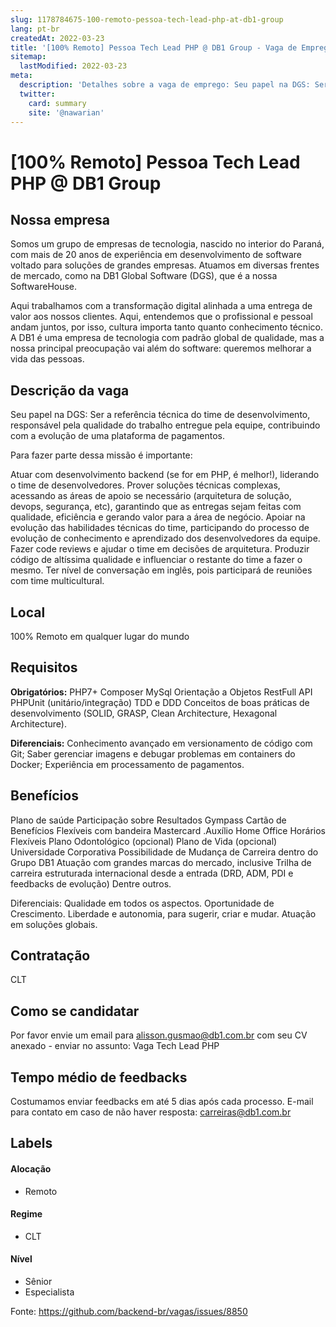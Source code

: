 ```yaml
---
slug: 1178784675-100-remoto-pessoa-tech-lead-php-at-db1-group
lang: pt-br
createdAt: 2022-03-23
title: '[100% Remoto] Pessoa Tech Lead PHP @ DB1 Group - Vaga de Emprego'
sitemap:
  lastModified: 2022-03-23
meta:
  description: 'Detalhes sobre a vaga de emprego: Seu papel na DGS: Ser a referência técnica do time de desenvolvimento, responsável pela qualidade do trabalho entregue pela equipe, contribuindo com a evolução de uma plataforma de pagamentos.  Para fazer parte dessa missão é importante: Atuar com desenvolvimento backend (se for em PHP, é melhor!), liderando o time de desenvolvedores. Prover soluções técnicas complexas, acessando as áreas de apoio se necessário (arquitetura de solução, devops, segurança, etc), garantindo que as entregas sejam feitas com qualidade, eficiência e gerando valor para a área de negócio. Apoiar na evolução das habilidades técnicas do time, participando do processo de evolução de conhecimento e aprendizado dos desenvolvedores da equipe. Fazer code reviews e ajudar o time em decisões de arquitetura. Produzir código de altíssima qualidade e influenciar o restante do time a fazer o mesmo. Ter nível de conversação em inglês, pois participará de reuniões com time multicultural.'
  twitter:
    card: summary
    site: '@nawarian'
---
```


# [100% Remoto] Pessoa Tech Lead PHP @ DB1 Group

## Nossa empresa

Somos um grupo de empresas de tecnologia, nascido no interior do Paraná, com mais de 20 anos de experiência em desenvolvimento de software voltado para soluções de grandes empresas. Atuamos em diversas frentes de mercado, como na DB1 Global Software (DGS), que é a nossa SoftwareHouse.

Aqui trabalhamos com a transformação digital alinhada a uma entrega de valor aos nossos clientes. Aqui, entendemos que o profissional e pessoal andam juntos, por isso, cultura importa tanto quanto conhecimento técnico. A DB1 é uma empresa de tecnologia com padrão global de qualidade, mas a nossa principal preocupação vai além do software: queremos melhorar a vida das pessoas. 


## Descrição da vaga

Seu papel na DGS: Ser a referência técnica do time de desenvolvimento, responsável pela qualidade do trabalho entregue pela equipe, contribuindo com a evolução de uma plataforma de pagamentos.



Para fazer parte dessa missão é importante:

Atuar com desenvolvimento backend (se for em PHP, é melhor!), liderando o time de desenvolvedores.
Prover soluções técnicas complexas, acessando as áreas de apoio se necessário (arquitetura de solução, devops, segurança, etc), garantindo que as entregas sejam feitas com qualidade, eficiência e gerando valor para a área de negócio.
Apoiar na evolução das habilidades técnicas do time, participando do processo de evolução de conhecimento e aprendizado dos desenvolvedores da equipe.
Fazer code reviews e ajudar o time em decisões de arquitetura.
Produzir código de altíssima qualidade e influenciar o restante do time a fazer o mesmo. 
Ter nível de conversação em inglês, pois participará de reuniões com time multicultural.

## Local

100% Remoto em qualquer lugar do mundo 

## Requisitos

**Obrigatórios:**
PHP7+
Composer
MySql
Orientação a Objetos
RestFull API
PHPUnit (unitário/integração)
TDD e DDD
Conceitos de boas práticas de desenvolvimento (SOLID, GRASP, Clean Architecture, Hexagonal Architecture).

**Diferenciais:**
Conhecimento avançado em versionamento de código com Git;
Saber gerenciar imagens e debugar problemas em containers do Docker;
Experiência em processamento de pagamentos.

## Benefícios

Plano de saúde
Participação sobre Resultados
Gympass
Cartão de Benefícios Flexíveis com bandeira Mastercard
.Auxílio Home Office
Horários Flexíveis
Plano Odontológico (opcional)
Plano de Vida (opcional)
Universidade Corporativa
Possibilidade de Mudança de Carreira dentro do Grupo DB1
Atuação com grandes marcas do mercado, inclusive Trilha de carreira estruturada internacional
desde a entrada (DRD, ADM, PDI e feedbacks de evolução)
Dentre outros.

Diferenciais:
Qualidade em todos os aspectos.
Oportunidade de Crescimento.
Liberdade e autonomia, para sugerir, criar e mudar.
Atuação em soluções globais.


## Contratação

CLT

## Como se candidatar

Por favor envie um email para alisson.gusmao@db1.com.br com seu CV anexado - enviar no assunto: Vaga Tech Lead PHP

## Tempo médio de feedbacks

Costumamos enviar feedbacks em até 5 dias após cada processo.
E-mail para contato em caso de não haver resposta: carreiras@db1.com.br

## Labels

#### Alocação
- Remoto

#### Regime
- CLT

#### Nível
- Sênior
- Especialista




Fonte: https://github.com/backend-br/vagas/issues/8850